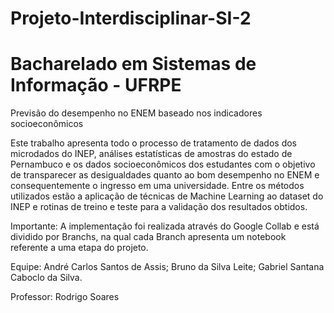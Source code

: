# Projeto-Interdisciplinar-SI-2
# Bacharelado em Sistemas de Informação - UFRPE

Previsão do desempenho no ENEM baseado nos indicadores socioeconômicos

Este trabalho apresenta todo o processo de tratamento de dados dos microdados do INEP, análises estatísticas de amostras do estado de Pernambuco e os dados socioeconômicos dos estudantes com o objetivo de transparecer as desigualdades quanto ao bom desempenho no ENEM e consequentemente o ingresso em uma universidade.  Entre os métodos utilizados estão a aplicação de técnicas de Machine Learning ao dataset do INEP e rotinas de treino e teste para a validação dos resultados obtidos.

Importante: A implementação foi realizada através do Google Collab e está dividido por Branchs, na qual cada Branch apresenta um notebook referente a uma etapa do projeto.

Equipe: André Carlos Santos de Assis; Bruno da Silva Leite; Gabriel Santana Caboclo da Silva.
        
Professor: Rodrigo Soares
